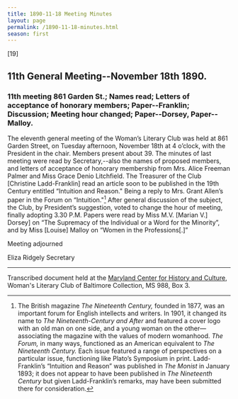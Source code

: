```yaml
---
title: 1890-11-18 Meeting Minutes
layout: page
permalink: /1890-11-18-minutes.html
season: first
---
```


<style>
    #maincontent{
        font-size:1.4em;
    }
</style>
[19]

## 11th General Meeting--November 18th 1890.

### 11th meeting 861 Garden St.; Names read; Letters of acceptance of honorary members; Paper--Franklin; Discussion; Meeting hour changed; Paper--Dorsey, Paper--Malloy.

The eleventh general meeting of the Woman’s Literary Club was held at 861 Garden Street, on Tuesday afternoon, November 18th at 4 o’clock, with the President in the chair. Members present about 39. The minutes of last meeting were read by Secretary,--also the names of proposed members, and letters of acceptance of honorary membership from Mrs. Alice Freeman Palmer and Miss Grace Denio Litchfield. The Treasurer of the Club [Christine Ladd-Franklin] read an article soon to be published in the 19th Century entitled “Intuition and Reason." Being a reply to Mrs. Grant Allen’s paper in the Forum on “Intuition."[^allen] After general discussion of the subject, the Club, by President’s suggestion, voted to change the hour of meeting, finally adopting 3.30 P.M. Papers were read by Miss M.V. [Marian V.] Dorsey] on “The Supremacy of the Individual or a Word for the Minority”, and by Miss [Louise] Malloy on “Women in the Professions[.]”

[^allen]: The British magazine _The Nineteenth Century,_ founded in 1877, was an important forum for English intellects and writers. In 1901, it changed its name to _The Nineteenth-Century and After_ and featured a cover logo with an old man on one side, and a young woman on the other—associating the magazine with the values of modern womanhood. _The Forum,_ in many ways, functioned as an American equivalent to _The Nineteenth Century._ Each issue featured a range of perspectives on a particular issue, functioning like Plato’s Symposium in print. Ladd-Franklin’s “Intuition and Reason” was published in _The Monist_ in January 1893; it does not appear to have been published in _The Nineteenth Century_ but given Ladd-Franklin’s remarks, may have been submitted there for consideration.

Meeting adjourned

Eliza Ridgely
Secretary

<hr>

Transcribed document held at the [Maryland Center for History and Culture](http://mdhs.org/), Woman's Literary Club of Baltimore Collection, MS 988, Box 3. 